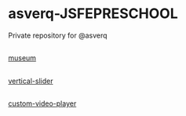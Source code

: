 # asverq-JSFEPRESCHOOL
Private repository for @asverq
##
[museum](https://rolling-scopes-school.github.io/asverq-JSFEPRESCHOOL/museum/)
##
[vertical-slider](https://rolling-scopes-school.github.io/asverq-JSFEPRESCHOOL/vertical-slider/)
##
[custom-video-player](https://rolling-scopes-school.github.io/asverq-JSFEPRESCHOOL/custom-video-player/)
